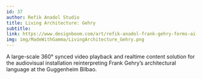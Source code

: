 ```yaml
---
id: 37
author: Refik Anadol Studio
title: Living Architecture: Gehry
subtitle: 
link: https://www.designboom.com/art/refik-anadol-frank-gehry-forms-ai-generated-landscapes-guggenheim-bilbao-03-11-2025/
img: img/MadeWithGamma/LivingArchitecture_Gehry.png
---
```

A large-scale 360° synced video playback and realtime content solution for the audiovisual installation reinterpreting Frank Gehry’s architectural language at the Guggenheim Bilbao.

